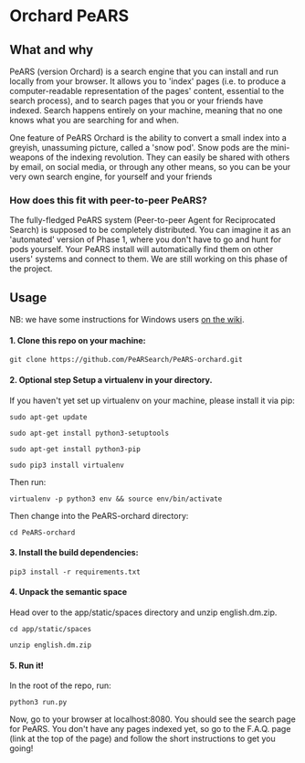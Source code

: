 # Orchard PeARS

## What and why

PeARS (version Orchard) is a search engine that you can install and run locally from your browser. It allows you to 'index' pages (i.e. to produce a computer-readable representation of the pages' content, essential to the search process), and to search pages that you or your friends have indexed. Search happens entirely on your machine, meaning that no one knows what you are searching for and when.

One feature of PeARS Orchard is the ability to convert a small index into a greyish, unassuming picture, called a 'snow pod'. Snow pods are the mini-weapons of the indexing revolution. They can easily be shared with others by email, on social media, or through any other means, so you can be your very own search engine, for yourself and your friends


### How does this fit with peer-to-peer PeARS?

The fully-fledged PeARS system (Peer-to-peer Agent for Reciprocated Search) is supposed to be completely distributed. You can imagine it as an 'automated' version of Phase 1, where you don't have to go and hunt for pods yourself. Your PeARS install will automatically find them on other users' systems and connect to them. We are still working on this phase of the project.


## Usage

NB: we have some instructions for Windows users [on the wiki](https://github.com/PeARSearch/PeARS-orchard/wiki/Windows-installation).

#### 1. Clone this repo on your machine:

    git clone https://github.com/PeARSearch/PeARS-orchard.git


#### 2. **Optional step** Setup a virtualenv in your directory. 

If you haven't yet set up virtualenv on your machine, please install it via pip:

    sudo apt-get update

    sudo apt-get install python3-setuptools

    sudo apt-get install python3-pip

    sudo pip3 install virtualenv

Then run:

    virtualenv -p python3 env && source env/bin/activate

Then change into the PeARS-orchard directory:

    cd PeARS-orchard

#### 3. Install the build dependencies:

    pip3 install -r requirements.txt

#### 4. Unpack the semantic space

Head over to the app/static/spaces directory and unzip english.dm.zip.

    cd app/static/spaces

    unzip english.dm.zip

#### 5. Run it!

In the root of the repo, run:

    python3 run.py

Now, go to your browser at localhost:8080. You should see the search page for PeARS. You don't have any pages indexed yet, so go to the F.A.Q. page (link at the top of the page) and follow the short instructions to get you going!


